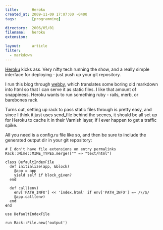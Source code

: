 ```yaml
---
title:      Heroku
created_at: 2009-11-09 17:07:00 -0400
tags:       [programming]

directory:  2006/05/01
filename:   heroku
extension:  

layout:     article
filter:
  - markdown
---
```

[Heroku][] kicks ass. Very nifty tech running the show, and a really simple interface for deploying - just push up your git repository.

I run this blog through [webby][], which translates some boring old markdown into html so that I can serve it as static files. I like that amount of snappiness.  Heroku wants to run something ruby - rails, merb, or barebones rack.

[Heroku]: http://heroku.com
[webby]: http://webby.rubyforge.org

Turns out, setting up rack to pass static files through is pretty easy, and since I think it just uses send_file behind the scenes, it should be all set up for Heroku to cache it in their Varnish layer, if I ever happen to get a traffic spike.

All you need is a config.ru file like so, and then be sure to include the generated output dir in your git repository:

    # I don't have file extensions on entry permalinks
    Rack::Mime::MIME_TYPES.merge!("" => "text/html")

    class DefaultIndexFile
      def initialize(app, &block)
        @app = app
        yield self if block_given?
      end
 
      def call(env)
        env['PATH_INFO'] << 'index.html' if env['PATH_INFO'] =~ /\/$/
        @app.call(env)
      end
    end

    use DefaultIndexFile

    run Rack::File.new('output')
